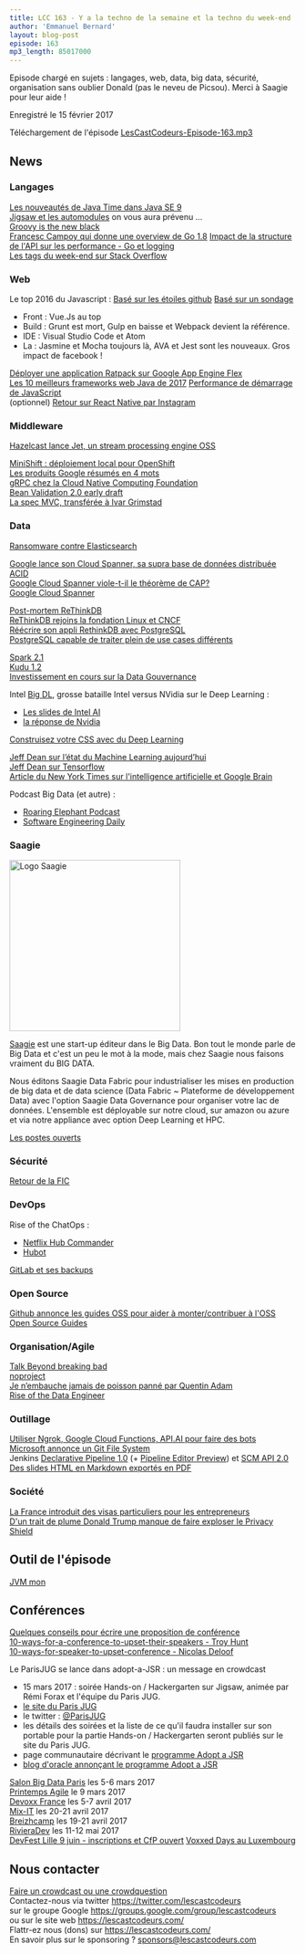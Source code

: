 ```yaml
---
title: LCC 163 - Y a la techno de la semaine et la techno du week-end
author: 'Emmanuel Bernard'
layout: blog-post
episode: 163
mp3_length: 85017000
---
```

Episode chargé en sujets : langages, web, data, big data, sécurité, organisation sans oublier Donald (pas le neveu de Picsou).
Merci à Saagie pour leur aide !

Enregistré le 15 février 2017

Téléchargement de l'épisode [LesCastCodeurs-Episode-163.mp3](http://traffic.libsyn.com/lescastcodeurs/LesCastCodeurs-Episode-163.mp3)

## News

### Langages

[Les nouveautés de Java Time dans Java SE 9](http://blog.joda.org/2017/02/java-time-jsr-310-enhancements-java-9.html)  
[Jigsaw et les automodules](http://www.sonatype.org/nexus/2017/01/23/advice-for-jigsaw-regarding-auto-modules/) on vous aura prévenu ...  
[Groovy is the new black](https://www.blazemeter.com/blog/groovy-new-black)  
[Francesc Campoy qui donne une overview de Go 1.8](https://talks.golang.org/2017/state-of-go.slide)
[Impact de la structure de l'API sur les performance - Go et logging](http://commaok.xyz/post/interface-allocs/)  
[Les tags du week-end sur Stack Overflow](https://i.stack.imgur.com/sdFa6.png)  

### Web

Le top 2016 du Javascript : [Basé sur les étoiles github](https://risingstars2016.js.org/) [Basé sur un sondage](http://stateofjs.com/2016/)

* Front : Vue.Js au top
* Build : Grunt est mort, Gulp en baisse et Webpack devient la référence.
* IDE : Visual Studio Code et Atom
* La : Jasmine et Mocha toujours là, AVA et Jest sont les nouveaux. Gros impact de facebook !

[Déployer une application Ratpack sur Google App Engine Flex](https://medium.com/google-cloud/deploy-a-ratpack-app-on-google-app-engine-flex-6ab59a90f6cf)  
[Les 10 meilleurs frameworks web Java de 2017](http://www.dailyrazor.com/blog/best-java-web-frameworks-for-2017/)
[Performance de démarrage de JavaScript](https://medium.com/@addyosmani/javascript-start-up-performance-69200f43b201#.ig5av7wuc)  
(optionnel) [Retour sur React Native par Instagram](https://engineering.instagram.com/react-native-at-instagram-dd828a9a90c7#.1ls8p8cnb)  

### Middleware

[Hazelcast lance Jet, un stream processing engine OSS](https://www.infoq.com/news/2017/02/HazlecastJetOSS)  

[MiniShift : déploiement local pour OpenShift](http://red.ht/2kBFZzQ)  
[Les produits Google résumés en 4 mots](https://twitter.com/gregsramblings/status/828124286758092800/photo/1)  
[gRPC chez la Cloud Native Computing Foundation](https://github.com/caniszczyk/proposal/blob/e043ca5b3660da48bd5499d70951b031c4bf8d78/P1.md)  
[Bean Validation 2.0 early draft](https://t.co/AELi9UH5Bt)  
[La spec MVC, transférée à Ivar Grimstad](https://java.net/projects/mvc-spec/lists/users/archive/2017-01/message/0)  

### Data

[Ransomware contre Elasticsearch](http://www.lemondeinformatique.fr/actualites/lire-apres-mongodb-les-ransomwares-ciblent-les-clusters-elasticsearch-67075.html)  

[Google lance son Cloud Spanner, sa supra base de données distribuée ACID](https://cloudplatform.googleblog.com/2017/02/introducing-Cloud-Spanner-a-global-database-service-for-mission-critical-applications.html)  
[Google Cloud Spanner viole-t-il le théorème de CAP?](https://cloudplatform.googleblog.com/2017/02/inside-Cloud-Spanner-and-the-CAP-Theorem.html)  
[Google Cloud Spanner](https://cloud.google.com/spanner/)  

[Post-mortem ReThinkDB](http://www.defstartup.org/2017/01/18/why-rethinkdb-failed.html)  
[ReThinkDB rejoins la fondation Linux et CNCF](https://rethinkdb.com/blog/rethinkdb-joins-linux-foundation/)  
[Réécrire son appli RethinkDB avec PostgreSQL](http://blog.sagemath.com/2017/02/09/rethinkdb-vs-postgres.html)  
[PostgreSQL capable de traiter plein de use cases différents](http://renesd.blogspot.fr/2017/02/is-postgresql-good-enough.html)  

[Spark 2.1](https://spark.apache.org/releases/spark-release-2-1-0.html)  
[Kudu 1.2](http://kudu.apache.org/releases/1.2.0/)  
[Investissement en cours sur la Data Gouvernance](https://www.datanami.com/2017/01/18/data-governance-startup-gains-funding/)  

Intel [Big DL](https://github.com/intel-analytics/BigDL), grosse bataille Intel versus NVidia sur le Deep Learning :

* [Les slides de Intel AI](http://www.inteldevconference.com/intel-ai-day-paris-slides/)
* [la réponse de Nvidia](https://blogs.nvidia.com/blog/2016/08/16/correcting-some-mistakes/)

[Construisez votre CSS avec du Deep Learning](https://huu.la/ai/cssrooster)  

[Jeff Dean sur l’état du Machine Learning aujourd’hui](https://cloud.google.com/blog/big-data/2017/02/jeff-dean-on-machine-learning-part-1-surveying-the-landscape)  
[Jeff Dean sur Tensorflow](https://cloud.google.com/blog/big-data/2017/02/jeff-dean-on-machine-learning-part-2-tensorflow)  
[Article du New York Times sur l'intelligence artificielle et Google Brain](https://www.nytimes.com/2016/12/14/magazine/the-great-ai-awakening.html)  

Podcast Big Data (et autre) :

* [Roaring Elephant Podcast](http://roaringelephant.org/)
* [Software Engineering Daily](https://softwareengineeringdaily.com/)

### Saagie

<img src="/images/promo/sponsors/logo-saagie.svg" width=300 alt="Logo Saagie"/>

[Saagie](https://www.saagie.com) est une start-up éditeur dans le Big Data. Bon tout le monde parle de Big Data et c'est un peu le mot à la mode, mais chez Saagie nous faisons vraiment du BIG DATA. 
  
Nous éditons Saagie Data Fabric pour industrialiser les mises en production de big data et de data science (Data Fabric ~ Plateforme de développement Data) avec l'option Saagie Data Governance pour organiser votre lac de données. L'ensemble est déployable sur notre cloud, sur amazon ou azure et via notre appliance avec option Deep Learning et HPC.

[Les postes ouverts](https://www.saagie.com/fr/jobs)

### Sécurité

[Retour de la FIC](https://www.nolimitsecu.fr/coriin-fic-2017/)

### DevOps

Rise of the ChatOps :

* [Netflix Hub Commander](http://techblog.netflix.com/2017/02/introducing-hubcommander.html)
* [Hubot](https://hubot.github.com/)

[GitLab et ses backups](https://about.gitlab.com/2017/02/10/postmortem-of-database-outage-of-january-31/)  

### Open Source

[Github annonce les guides OSS pour aider à monter/contribuer à l'OSS](https://github.com/blog/2318-announcing-open-source-guides)  
[Open Source Guides](https://opensource.guide/)  

### Organisation/Agile

[Talk Beyond breaking bad](https://www.youtube.com/watch?v=czudJ6O8i9k)  
[noproject](https://www.infoq.com/fr/presentations/lkfr-allan-kelly-no-projects?utm_source=presentations_about_lean-kanban-france&utm_medium=link&utm_campaign=lean-kanban-france)  
[Je n’embauche jamais de poisson panné par Quentin Adam](http://medium.com/@waxzce/je-nembauche-jamais-de-poisson-pan%C3%A9-alors-arr%C3%AAtez-de-vous-pr%C3%A9senter-comme-tel-1eb318ee8a20)  
[Rise of the Data Engineer](https://medium.freecodecamp.com/the-rise-of-the-data-engineer-91be18f1e603?gi=e42974f0e9a5#.73683xj5s)  

### Outillage

[Utiliser Ngrok, Google Cloud Functions, API.AI pour faire des bots](http://glaforge.appspot.com/article/a-tight-develop-test-loop-for-developing-bots-with-api-ai-the-google-cloud-function-emulator-node-js-and-ngrok)  
[Microsoft annonce un Git File System](https://blogs.msdn.microsoft.com/visualstudioalm/2017/02/03/announcing-gvfs-git-virtual-file-system/)  
Jenkins [Declarative Pipeline 1.0](https://jenkins.io/blog/2017/02/03/declarative-pipeline-ga/) (+ [Pipeline Editor Preview](https://ci.blueocean.io/blue/pipelines/pipeline-editor-preview/)) et [SCM API 2.0](https://jenkins.io/blog/2017/02/06/scm-api-2-take2/)  
[Des slides HTML en Markdown exportés en PDF](https://julien.ponge.org/blog/exporting-html-slides-in-markdown-to-pdf/)  

### Société

[La France introduit des visas particuliers pour les entrepreneurs](https://techcrunch.com/2017/01/17/france-creates-a-special-visa-for-entrepreneurs-engineers-and-investors/?utm_content=buffer4bffd&utm_medium=social&utm_source=twitter.com&utm_campaign=buffer)  
[D'un trait de plume Donald Trump manque de faire exploser le Privacy Shield](http://www.zdnet.fr/actualites/d-un-trait-de-plume-donald-trump-manque-de-faire-exploser-le-privacy-shield-39847758.htm#xtor=123456)

## Outil de l'épisode

[JVM mon](http://bit.ly/2kmaT0p)  

## Conférences

[Quelques conseils pour écrire une proposition de conférence](https://medium.com/@fox/how-to-write-a-successful-conference-proposal-4461509d3e32#.nl7ggnwif)  
[10-ways-for-a-conference-to-upset-their-speakers - Troy Hunt](https://www.troyhunt.com/10-ways-for-a-conference-to-upset-their-speakers/)  
[10-ways-for-speaker-to-upset-conference - Nicolas Deloof](http://blog.loof.fr/2017/02/10-ways-for-speaker-to-upset-conference.html)  

Le ParisJUG se lance dans adopt-a-JSR : un message en crowdcast

* 15 mars 2017 : soirée Hands-on / Hackergarten sur Jigsaw, animée par Rémi Forax et l'équipe du Paris JUG.
* [le site du Paris JUG](http://www.parisjug.org/)
* le twitter : [@ParisJUG](https://twitter.com/ParsJUG)
* les détails des soirées et la liste de ce qu'il faudra installer sur son portable pour la partie Hands-on / Hackergarten seront publiés sur le site du Paris JUG.
* page communautaire décrivant le [programme Adopt a JSR](https://community.oracle.com/community/java/jcp/adopt-a-jsr)
* [blog d'oracle annonçant le programme Adopt a JSR](https://blogs.oracle.com/java/adopt-a-jsr)

[Salon Big Data Paris](https://www.bigdataparis.com/) les 5-6 mars 2017  
[Printemps Agile](http://www.club-agile-caen.fr/) le 9 mars 2017  
[Devoxx France](http://www.devoxx.fr) les 5-7 avril 2017  
[Mix-IT](https://www.mix-it.fr) les 20-21 avril 2017  
[Breizhcamp](http://www.breizhcamp.org) les 19-21 avril 2017  
[RivieraDev](http://rivieradev.fr) les 11-12 mai 2017  
[DevFest Lille 9 juin - inscriptions et CfP ouvert](http://devfest.gdglille.org) [Voxxed Days au Luxembourg](https://voxxeddays.com/luxembourg/)  

## Nous contacter

[Faire un crowdcast ou une crowdquestion](https://lescastcodeurs.com/crowdcasting/)  
Contactez-nous via twitter <https://twitter.com/lescastcodeurs>  
sur le groupe Google <https://groups.google.com/group/lescastcodeurs>  
ou sur le site web <https://lescastcodeurs.com/>  
Flattr-ez nous (dons) sur <https://lescastcodeurs.com/>  
En savoir plus sur le sponsoring ? [sponsors@lescastcodeurs.com](mailto:sponsors@lescastcodeurs.com)
